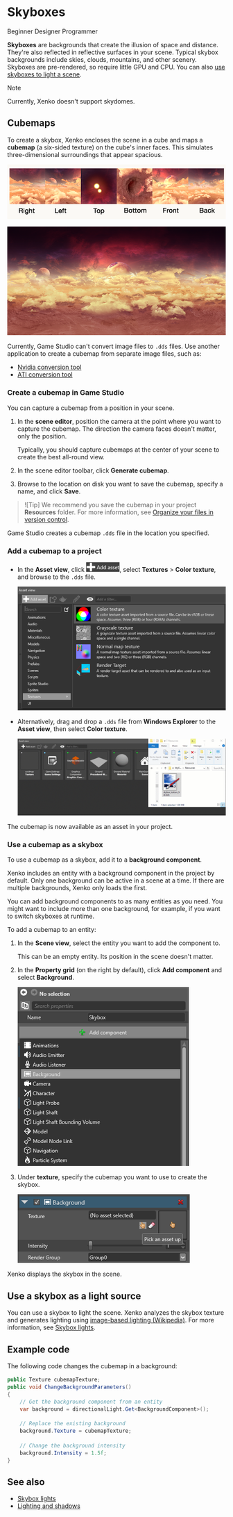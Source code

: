 # Skyboxes

<span class="label label-doc-level">Beginner</span>
<span class="label label-doc-audience">Designer</span>
<span class="label label-doc-audience">Programmer</span>

**Skyboxes** are backgrounds that create the illusion of space and distance. They're also reflected in reflective surfaces in your scene. Typical skybox backgrounds include skies, clouds, mountains, and other scenery. Skyboxes are pre-rendered, so require little GPU and CPU. You can also [use skyboxes to light a scene](lights-and-shadows/skybox-lights.md).

> [!Note]
> Currently, Xenko doesn't support skydomes.

## Cubemaps

To create a skybox, Xenko encloses the scene in a cube and maps a **cubemap** (a six-sided texture) on the cube's inner faces. This simulates three-dimensional surroundings that appear spacious.

![Distant planet skybox](media/skybox-disassembled.png)

![Merged skybox](media/skybox-assembled.png)

Currently, Game Studio can't convert image files to `.dds` files. Use another application to create a cubemap from separate image files, such as:

* [Nvidia conversion tool](https://developer.nvidia.com/nvidia-texture-tools-adobe-photoshop)
* [ATI conversion tool](http://developer.amd.com/tools-and-sdks/archive/games-cgi/cubemapgen)

### Create a cubemap in Game Studio

You can capture a cubemap from a position in your scene.

1. In the **scene editor**, position the camera at the point where you want to capture the cubemap. The direction the camera faces doesn't matter, only the position.

    Typically, you should capture cubemaps at the center of your scene to create the best all-round view.

2. In the scene editor toolbar, click **Generate cubemap**.

3. Browse to the location on disk you want to save the cubemap, specify a name, and click **Save**.

>![Tip]
>We recommend you save the cubemap in your project **Resources** folder. For more information, see [Organize your files in version control](../files-and-folders/version-control.md).

Game Studio creates a cubemap `.dds` file in the location you specified.

### Add a cubemap to a project

* In the **Asset view**, click ![Add asset](lights-and-shadows/media/engine-skybox-add-new-asset-button.png), select **Textures** > **Color texture**, and browse to the `.dds` file.

    ![Select texture as asset type](media/engine-skybox-select-asset-type.png)

* Alternatively, drag and drop a `.dds` file from **Windows Explorer** to the **Asset view**, then select **Color texture**.

    ![Drag and drop background texture](media/drag-texture.gif)

The cubemap is now available as an asset in your project.

### Use a cubemap as a skybox

To use a cubemap as a skybox, add it to a **background component**.

Xenko includes an entity with a background component in the project by default. Only one background can be active in a scene at a time. If there are multiple backgrounds, Xenko only loads the first.

You can add background components to as many entities as you need. You might want to include more than one background, for example, if you want to switch skyboxes at runtime.

To add a cubemap to an entity:

1. In the **Scene view**, select the entity you want to add the component to.

    This can be an empty entity. Its position in the scene doesn't matter.

2. In the **Property grid** (on the right by default), click **Add component** and select **Background**.

    ![Add background component](media/engine-skybox-add-background-component.png)

3. Under **texture**, specify the cubemap you want to use to create the skybox.

    ![Background component properties](media/engine-skybox-background-component-properties.png)

Xenko displays the skybox in the scene.

## Use a skybox as a light source

You can use a skybox to light the scene. Xenko analyzes the skybox texture and generates lighting using [image-based lighting (Wikipedia)](https://en.wikipedia.org/wiki/Image-based_lighting). For more information, see [Skybox lights](lights-and-shadows/skybox-lights.md).

## Example code

The following code changes the cubemap in a background:

```cs
public Texture cubemapTexture;
public void ChangeBackgroundParameters()
{
    // Get the background component from an entity
	var background = directionalLight.Get<BackgroundComponent>();

	// Replace the existing background
	background.Texture = cubemapTexture;

	// Change the background intensity
	background.Intensity = 1.5f;
}
```

## See also

* [Skybox lights](lights-and-shadows/skybox-lights.md)
* [Lighting and shadows](lights-and-shadows/index.md)